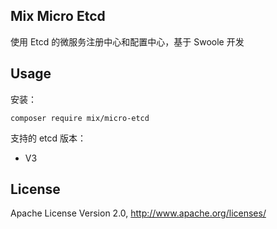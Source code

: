 ## Mix Micro Etcd

使用 Etcd 的微服务注册中心和配置中心，基于 Swoole 开发

## Usage

安装：

```
composer require mix/micro-etcd
```

支持的 etcd 版本：

- V3

## License

Apache License Version 2.0, http://www.apache.org/licenses/
